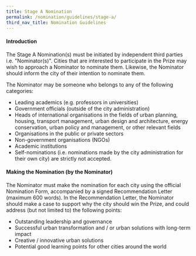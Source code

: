 ```yaml
---
title: Stage A Nomination
permalink: /nomination/guidelines/stage-a/
third_nav_title: Nomination Guidelines
---
```


#### **Introduction**

The Stage A Nomination(s) must be initiated by independent third parties i.e. "Nominator(s)". Cities that are interested to participate in the Prize may wish to approach a Nominator to nominate them. Likewise, the Nominator should inform the city of their intention to nominate them.

The Nominator may be someone who belongs to any of the following categories:

- Leading academics (e.g. professors in universities)
- Government officials (outside of the city administration)
- Heads of international organisations in the fields of urban planning, housing, transport management, urban design and architecture, energy conservation, urban policy and management, or other relevant fields
- Organisations in the public or private sectors
- Non-government organisations (NGOs)
- Academic institutions
- Self-nominations (i.e. nominations made by the city administration for their own city) are strictly not accepted.

#### **Making the Nomination (by the Nominator)**

The Nominator must make the nomination for each city using the official Nomination Form, accompanied by a signed Recommendation Letter (maximum 600 words). In the Recommendation Letter, the Nominator should make a case to support why the city should win the Prize, and could address (but not limited to) the following points:

- Outstanding leadership and governance
- Successful urban transformation and / or urban solutions with long-term impact
- Creative / innovative urban solutions
- Potential good learning points for other cities around the world  

